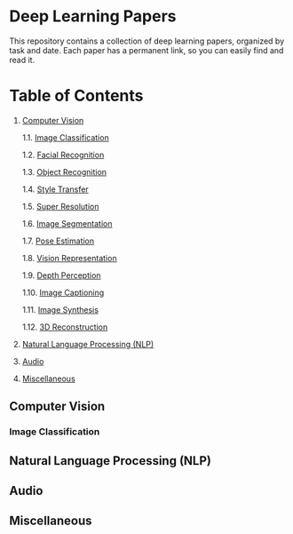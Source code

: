 # Deep Learning Papers

This repository contains a collection of deep learning papers, organized by task and date. Each paper has a permanent link, so you can easily find and read it.

# Table of Contents

1. [Computer Vision](#computer-vision)

    1.1. [Image Classification](#image-classification)

    1.2. [Facial Recognition](#facial-recognition)

    1.3. [Object Recognition](#object-recognition)

    1.4. [Style Transfer](#style-transfer)

    1.5. [Super Resolution](#super-resolution)

    1.6. [Image Segmentation](#image-segmentation)

    1.7. [Pose Estimation](#pose-estimation)

    1.8. [Vision Representation](#vision-representation)

    1.9. [Depth Perception](#depth-perception)

    1.10. [Image Captioning](#image-captioning)
    
    1.11. [Image Synthesis](#image-synthesis)
    
    1.12. [3D Reconstruction](#3d-reconstruction)

2. [Natural Language Processing (NLP)](#natural-language-processing)
3. [Audio](#audio)
4. [Miscellaneous](#miscellaneous)

## Computer Vision

### Image Classification

## Natural Language Processing (NLP)

## Audio

## Miscellaneous